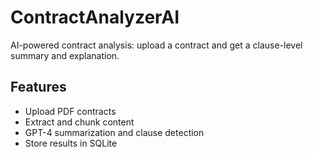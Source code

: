 # ContractAnalyzerAI

AI-powered contract analysis: upload a contract and get a clause-level summary and explanation.

## Features
- Upload PDF contracts
- Extract and chunk content
- GPT-4 summarization and clause detection
- Store results in SQLite
